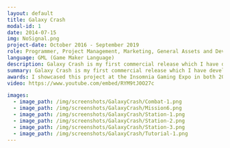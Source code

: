 ```yaml
---
layout: default
title: Galaxy Crash
modal-id: 1
date: 2014-07-15
img: NoSignal.png
project-date: October 2016 - September 2019
role: Programmer, Project Management, Marketing, General Assets and Development
language: GML (Game Maker Language)
description: Galaxy Crash is my first commercial release which I have developed independently after successfully <strong><a href="https://www.kickstarter.com/projects/bubblemap/galaxy-crash-0/description" target="_blank">kickstarting</a></strong> the project in mid-2017. In this project, I have managed all of the development and have completed all of the programming for the game in GameMaker Studio 2 using the GML programming language. I have also managed contractors for the production of music, sound and art. The game was released in August 2019 on <strong><a href="https://store.steampowered.com/app/658090/Galaxy_Crash/?beta=0" target="_blank">Steam</a></strong>.<br><br> Mechanics Implemented:<br><ul><li>Spaceship Movement</li><li>Onfoot (top down) movement</li><li>Ship/Onfoot AI</li><li>Intelligent AI Spawning System</li><li>Mission Management System</li><li>Cutscene Management</li><li>Multiple Object Interactions (e.g Moving Cargo, Unlockable doors, Dialogue with Story Characters)</li><li>Interactive Dialogue System</li><li>Ship Management System (i.e managing the current statistics of a players ship, transitioning player into new ships  etc.)</li><li>Security AI Vision System</li><li>Saving/Loading System</li></ul>
summary: Galaxy Crash is my first commercial release which I have developed independently
awards: I showcased this project at the Insomnia Gaming Expo in both 2018 and 2019 (i63 and i65)
video: https://www.youtube.com/embed/RYM9tJ0O27c

images:
  - image_path: /img/screenshots/GalaxyCrash/Combat-1.png
  - image_path: /img/screenshots/GalaxyCrash/Mission6.png
  - image_path: /img/screenshots/GalaxyCrash/Station-1.png
  - image_path: /img/screenshots/GalaxyCrash/Station-2.png
  - image_path: /img/screenshots/GalaxyCrash/Station-3.png
  - image_path: /img/screenshots/GalaxyCrash/Tutorial-1.png
---
```

